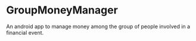 # GroupMoneyManager
An android app to manage money among the group of people involved in a financial event.
